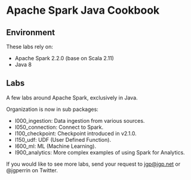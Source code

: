 # Apache Spark Java Cookbook

## Environment
These labs rely on:
* Apache Spark 2.2.0 (base on Scala 2.11)
* Java 8

## Labs
A few labs around Apache Spark, exclusively in Java.

Organization is now in sub packages:

* l000_ingestion: Data ingestion from various sources.
* l050_connection: Connect to Spark.
* l100_checkpoint: Checkpoint introduced in v2.1.0.
* l150_udf: UDF (User Defined Function).
* l600_ml: ML (Machine Learning).
* l900_analytics: More complex examples of using Spark for Analytics.

If you would like to see more labs, send your request to jgp@jgp.net or @jgperrin on Twitter.
